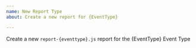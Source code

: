 ```yaml
---
name: New Report Type
about: Create a new report for {EventType}

---
```


Create a new `report-{eventtype}.js` report for the {EventType} Event Type
